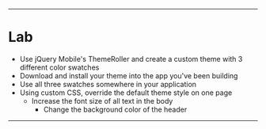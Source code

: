 <!--
{
	"title": "Lab",
	"sidebar": false,
	"theme": "jquery-mobile",
	"plugins": [ "jquerymobiledefaulttheme" ]
}
-->
---

<!-- { "section": "Lab" } -->

# Lab

* Use jQuery Mobile's ThemeRoller and create a custom theme with 3 different color swatches
* Download and install your theme into the app you've been building
* Use all three swatches somewhere in your application
* Using custom CSS, override the default theme style on one page
  * Increase the font size of all text in the body
	* Change the background color of the header


---
